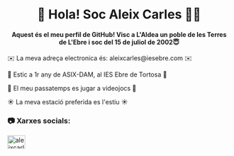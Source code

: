 <h1 align="center">🙋‍ Hola! Soc Aleix Carles 🙋‍♂️</h1>
<h4 align="center">Aquest és el meu perfil de GitHub! Visc a L'Aldea un poble de les Terres de L'Ebre i soc del 15 de juliol de 2002😇</h4>

<p align="left">✉️  La meva adreça electronica és: aleixcarles@iesebre.com ✉️</p>
<p align="left">📔  Estic a 1r any de ASIX-DAM, al IES Ebre de Tortosa 📔</p>
<p align="left">👾  El meu passatemps es jugar a videojocs 👾</p>
<p align="left">☀️  La meva estació preferida es l'estiu ☀️</p>

<h3 align="left">📷 Xarxes socials:</h3>
<p align="left">
<a href="https://www.instagram.com/aleixcarless/" target="blank"><img align="center" src="https://raw.githubusercontent.com/rahuldkjain/github-profile-readme-generator/master/src/images/icons/Social/instagram.svg" alt="aleixcarless" height="30" width="40" /></a>
</p>
